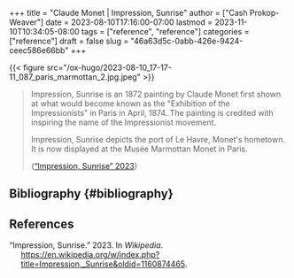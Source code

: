 +++
title = "Claude Monet | Impression, Sunrise"
author = ["Cash Prokop-Weaver"]
date = 2023-08-10T17:16:00-07:00
lastmod = 2023-11-10T10:34:05-08:00
tags = ["reference", "reference"]
categories = ["reference"]
draft = false
slug = "46a63d5c-0abb-426e-9424-ceec586e66bb"
+++

{{< figure src="/ox-hugo/2023-08-10_17-17-11_087_paris_marmottan_2.jpg.jpeg" >}}

> Impression, Sunrise is an 1872 painting by Claude Monet first shown at what would become known as the "Exhibition of the Impressionists" in Paris in April, 1874. The painting is credited with inspiring the name of the Impressionist movement.
>
> Impression, Sunrise depicts the port of Le Havre, Monet's hometown. It is now displayed at the Musée Marmottan Monet in Paris.
>
> (<a href="#citeproc_bib_item_1">“Impression, Sunrise” 2023</a>)


## Bibliography {#bibliography}

## References

<style>.csl-entry{text-indent: -1.5em; margin-left: 1.5em;}</style><div class="csl-bib-body">
  <div class="csl-entry"><a id="citeproc_bib_item_1"></a>“Impression, Sunrise.” 2023. In <i>Wikipedia</i>. <a href="https://en.wikipedia.org/w/index.php?title=Impression,_Sunrise&oldid=1160874465">https://en.wikipedia.org/w/index.php?title=Impression,_Sunrise&#38;oldid=1160874465</a>.</div>
</div>
